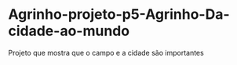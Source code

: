 # Agrinho-projeto-p5-Agrinho-Da-cidade-ao-mundo
Projeto que mostra que o campo e a cidade são importantes
